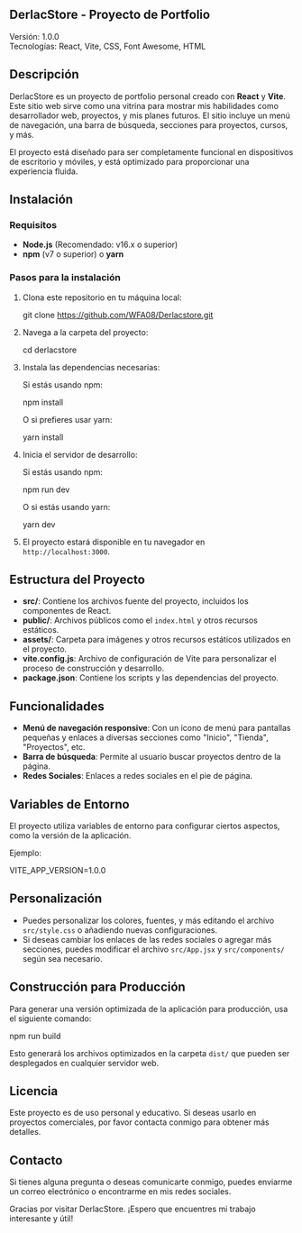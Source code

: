 DerlacStore - Proyecto de Portfolio
-----------------------------------

Versión: 1.0.0  
Tecnologías: React, Vite, CSS, Font Awesome, HTML

Descripción
-----------
DerlacStore es un proyecto de portfolio personal creado con **React** y **Vite**. Este sitio web sirve como una vitrina para mostrar mis habilidades como desarrollador web, proyectos, y mis planes futuros. El sitio incluye un menú de navegación, una barra de búsqueda, secciones para proyectos, cursos, y más.

El proyecto está diseñado para ser completamente funcional en dispositivos de escritorio y móviles, y está optimizado para proporcionar una experiencia fluida.

Instalación
-----------
### Requisitos
- **Node.js** (Recomendado: v16.x o superior)
- **npm** (v7 o superior) o **yarn**

### Pasos para la instalación

1. Clona este repositorio en tu máquina local:
   
   git clone https://github.com/WFA08/Derlacstore.git

2. Navega a la carpeta del proyecto:

   cd derlacstore

3. Instala las dependencias necesarias:

   Si estás usando npm:

   npm install

   O si prefieres usar yarn:

   yarn install

4. Inicia el servidor de desarrollo:

   Si estás usando npm:

   npm run dev

   O si estás usando yarn:

   yarn dev

5. El proyecto estará disponible en tu navegador en `http://localhost:3000`.

Estructura del Proyecto
------------------------
- **src/**: Contiene los archivos fuente del proyecto, incluidos los componentes de React.
- **public/**: Archivos públicos como el `index.html` y otros recursos estáticos.
- **assets/**: Carpeta para imágenes y otros recursos estáticos utilizados en el proyecto.
- **vite.config.js**: Archivo de configuración de Vite para personalizar el proceso de construcción y desarrollo.
- **package.json**: Contiene los scripts y las dependencias del proyecto.

Funcionalidades
---------------
- **Menú de navegación responsive**: Con un icono de menú para pantallas pequeñas y enlaces a diversas secciones como "Inicio", "Tienda", "Proyectos", etc.
- **Barra de búsqueda**: Permite al usuario buscar proyectos dentro de la página.
- **Redes Sociales**: Enlaces a redes sociales en el pie de página.

Variables de Entorno
--------------------
El proyecto utiliza variables de entorno para configurar ciertos aspectos, como la versión de la aplicación.

Ejemplo:

VITE_APP_VERSION=1.0.0

Personalización
---------------
- Puedes personalizar los colores, fuentes, y más editando el archivo `src/style.css` o añadiendo nuevas configuraciones.
- Si deseas cambiar los enlaces de las redes sociales o agregar más secciones, puedes modificar el archivo `src/App.jsx` y `src/components/` según sea necesario.

Construcción para Producción
----------------------------
Para generar una versión optimizada de la aplicación para producción, usa el siguiente comando:

npm run build

Esto generará los archivos optimizados en la carpeta `dist/` que pueden ser desplegados en cualquier servidor web.

Licencia
--------
Este proyecto es de uso personal y educativo. Si deseas usarlo en proyectos comerciales, por favor contacta conmigo para obtener más detalles.

Contacto
--------
Si tienes alguna pregunta o deseas comunicarte conmigo, puedes enviarme un correo electrónico o encontrarme en mis redes sociales.

Gracias por visitar DerlacStore. ¡Espero que encuentres mi trabajo interesante y útil!
